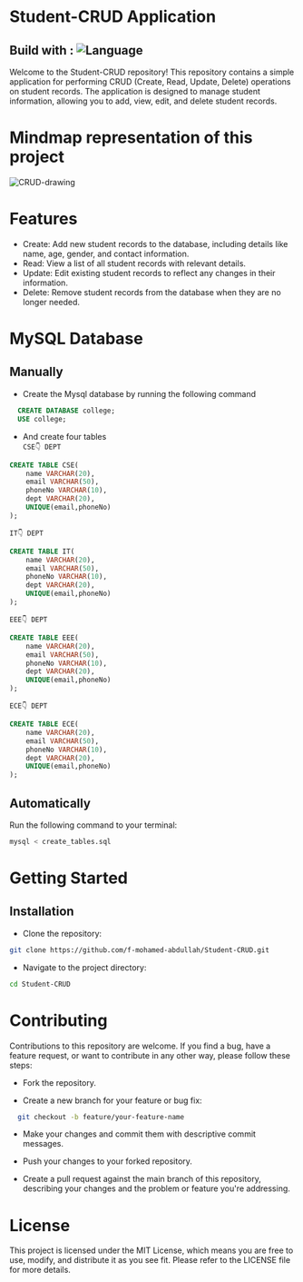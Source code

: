 # Student-CRUD Application
## Build with : ![Language](https://img.shields.io/badge/language-Java,MySql-orange.svg)&nbsp;
Welcome to the Student-CRUD repository! This repository contains a simple application for performing CRUD (Create, Read, Update, Delete) operations on student records. The application is designed to manage student information, allowing you to add, view, edit, and delete student records.
# Mindmap representation of this project

![CRUD-drawing](https://github.com/f-mohamed-abdullah/Student-CRUD/assets/115330277/e93b9407-06a5-473f-b4f0-ec91681d0fe0)

# Features
- Create: Add new student records to the database, including details like name, age, gender, and contact information.
- Read: View a list of all student records with relevant details.
- Update: Edit existing student records to reflect any changes in their information.
- Delete: Remove student records from the database when they are no longer needed.

# MySQL Database
## Manually
- Create the Mysql database by running the following command
```sql
  CREATE DATABASE college;
  USE college;
  ```
- And create four tables
  <br>
```CSE👇 DEPT```

```sql
CREATE TABLE CSE(
    name VARCHAR(20),
    email VARCHAR(50),
    phoneNo VARCHAR(10),
    dept VARCHAR(20),
    UNIQUE(email,phoneNo)
);
```
```IT👇 DEPT```

```sql
CREATE TABLE IT(
    name VARCHAR(20),
    email VARCHAR(50),
    phoneNo VARCHAR(10),
    dept VARCHAR(20),
    UNIQUE(email,phoneNo)
);
```
```EEE👇 DEPT```

```sql
CREATE TABLE EEE(
    name VARCHAR(20),
    email VARCHAR(50),
    phoneNo VARCHAR(10),
    dept VARCHAR(20),
    UNIQUE(email,phoneNo)
);
```
```ECE👇 DEPT```

```sql
CREATE TABLE ECE(
    name VARCHAR(20),
    email VARCHAR(50),
    phoneNo VARCHAR(10),
    dept VARCHAR(20),
    UNIQUE(email,phoneNo)
);
```
## Automatically
Run the following command to your terminal:

```bash
mysql < create_tables.sql
```

  
# Getting Started
## Installation
- Clone the repository:
```bash
git clone https://github.com/f-mohamed-abdullah/Student-CRUD.git
```
- Navigate to the project directory:
```bash
cd Student-CRUD
```
# Contributing
Contributions to this repository are welcome. If you find a bug, have a feature request, or want to contribute in any other way, please follow these steps:

- Fork the repository.

- Create a new branch for your feature or bug fix:
```bash
  git checkout -b feature/your-feature-name
```
- Make your changes and commit them with descriptive commit messages.

- Push your changes to your forked repository.

- Create a pull request against the main branch of this repository, describing your changes and the problem or feature you're addressing.

# License
This project is licensed under the MIT License, which means you are free to use, modify, and distribute it as you see fit. Please refer to the LICENSE file for more details.








